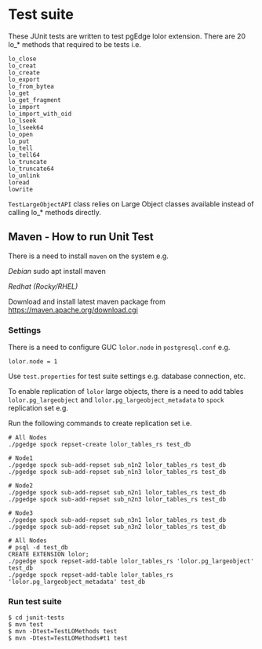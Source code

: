 # Test suite

These JUnit tests are written to test pgEdge lolor extension.
There are 20 lo_* methods that required to be tests i.e.

```
lo_close
lo_creat
lo_create
lo_export
lo_from_bytea
lo_get
lo_get_fragment
lo_import
lo_import_with_oid
lo_lseek
lo_lseek64
lo_open
lo_put
lo_tell
lo_tell64
lo_truncate
lo_truncate64
lo_unlink
loread
lowrite
```

`TestLargeObjectAPI` class relies on Large Object classes available instead of
calling lo_* methods directly.

## Maven - How to run Unit Test

There is a need to install `maven` on the system e.g.

*Debian*
sudo apt install maven

*Redhat (Rocky/RHEL)*

Download and install latest maven package from https://maven.apache.org/download.cgi

### Settings 

There is a need to configure GUC `lolor.node` in `postgresql.conf` e.g.
```
lolor.node = 1
```

Use `test.properties` for test suite settings e.g. database connection, etc.

To enable replication of `lolor` large objects, there is a need to add tables
`lolor.pg_largeobject` and `lolor.pg_largeobject_metadata` to `spock`
replication set e.g.

Run the following commands to create replication set i.e.
```
# All Nodes
./pgedge spock repset-create lolor_tables_rs test_db

# Node1
./pgedge spock sub-add-repset sub_n1n2 lolor_tables_rs test_db
./pgedge spock sub-add-repset sub_n1n3 lolor_tables_rs test_db

# Node2
./pgedge spock sub-add-repset sub_n2n1 lolor_tables_rs test_db
./pgedge spock sub-add-repset sub_n2n3 lolor_tables_rs test_db

# Node3
./pgedge spock sub-add-repset sub_n3n1 lolor_tables_rs test_db
./pgedge spock sub-add-repset sub_n3n2 lolor_tables_rs test_db

# All Nodes
# psql -d test_db
CREATE EXTENSION lolor;
./pgedge spock repset-add-table lolor_tables_rs 'lolor.pg_largeobject' test_db
./pgedge spock repset-add-table lolor_tables_rs 'lolor.pg_largeobject_metadata' test_db
```

### Run test suite

```
$ cd junit-tests
$ mvn test
$ mvn -Dtest=TestLOMethods test
$ mvn -Dtest=TestLOMethods#t1 test
```
